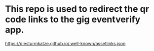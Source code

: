 # This repo is used to redirect the qr code links to the gig eventverify app.

https://diesturmkatze.github.io/.well-known/assetlinks.json
